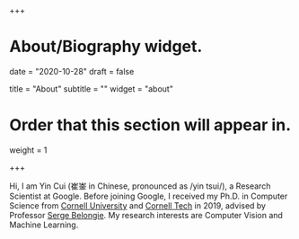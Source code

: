 +++
# About/Biography widget.

date = "2020-10-28"
draft = false

title = "About"
subtitle = ""
widget = "about"

# Order that this section will appear in.
weight = 1
 
+++

Hi, I am Yin Cui (崔崟 in Chinese, pronounced as /yin tsui/), a Research Scientist at Google. Before joining Google, I received my Ph.D. in Computer Science from <a href="http://www.cornell.edu/">Cornell University</a> and <a href="https://tech.cornell.edu/">Cornell Tech</a> in 2019, advised by Professor <a href="http://blogs.cornell.edu/techfaculty/serge-belongie/">Serge Belongie</a>.
My research interests are Computer Vision and Machine Learning.
